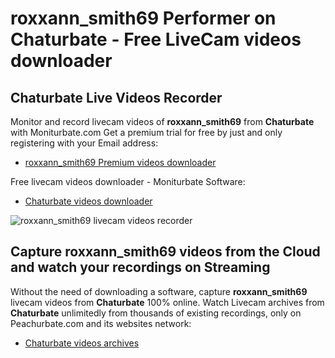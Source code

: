 # roxxann_smith69 Performer on Chaturbate - Free LiveCam videos downloader

## Chaturbate Live Videos Recorder

Monitor and record livecam videos of **roxxann_smith69** from **Chaturbate** with Moniturbate.com
Get a premium trial for free by just and only registering with your Email address:
* [roxxann_smith69 Premium videos downloader](https://moniturbate.com/request-demo-licence-key.html)

Free livecam videos downloader - Moniturbate Software:
* [Chaturbate videos downloader](https://moniturbate.com/moniturbate-download-software.html)

![roxxann_smith69 livecam videos recorder](https://peachurnet.com/templates/moniturbate-software.png)


## Capture roxxann_smith69 videos from the Cloud and watch your recordings on Streaming

Without the need of downloading a software, capture **roxxann_smith69** livecam videos from **Chaturbate** 100% online.
Watch Livecam archives from **Chaturbate** unlimitedly from thousands of existing recordings, only on Peachurbate.com and its websites network:
* [Chaturbate videos archives](https://peachurnet.com/)